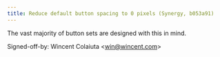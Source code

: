 ```yaml
---
title: Reduce default button spacing to 0 pixels (Synergy, b053a91)
---
```


The vast majority of button sets are designed with this in mind.

Signed-off-by: Wincent Colaiuta &lt;win@wincent.com&gt;

